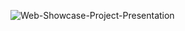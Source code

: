 ![Web-Showcase-Project-Presentation](https://github.com/user-attachments/assets/bd984f46-1883-423e-ba0d-a474986e7665)
